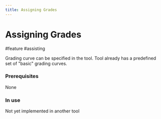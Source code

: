 ```yaml
---
title: Assigning Grades
---
```


# Assigning Grades

#feature #assisting

Grading curve can be specified in the tool. Tool already has a predefined set of "basic" grading curves.

### Prerequisites

None

### In use

Not yet implemented in another tool
